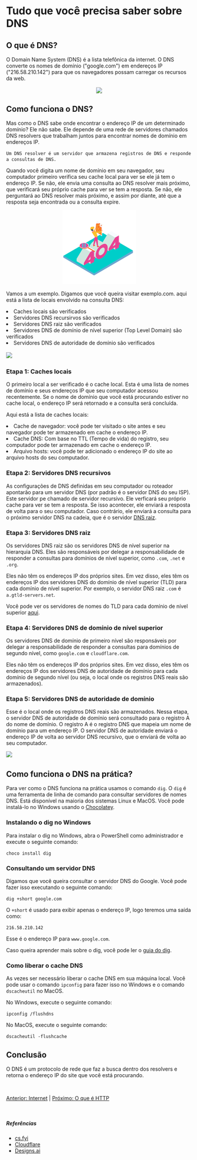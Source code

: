 # Tudo que você precisa saber sobre DNS

## O que é DNS?

O Domain Name System (DNS) é a lista telefônica da internet. O DNS converte os nomes de domínio ("google.com") em endereços IP ("216.58.210.142") para que os navegadores possam carregar os recursos da web.

<p align="center">
  <img src="https://cf-assets.www.cloudflare.com/slt3lc6tev37/5exJlPlwAT2kQCITQhrIi9/1f771294e218b64c0490e83968075766/what_is_dns.png" width="400px"  align="center">
</p>

## Como funciona o DNS?

Mas como o DNS sabe onde encontrar o endereço IP de um determinado domínio? Ele não sabe. Ele depende de uma rede de servidores chamados DNS resolvers que trabalham juntos para encontrar nomes de domínio em endereços IP.

```
Um DNS resolver é um servidor que armazena registros de DNS e responde a consultas de DNS.
```

Quando você digita um nome de domínio em seu navegador, seu computador primeiro verifica seu cache local para ver se ele já tem o endereço IP. Se não, ele envia uma consulta ao DNS resolver mais próximo, que verificará seu próprio cache para ver se tem a resposta. Se não, ele perguntará ao DNS resolver mais próximo, e assim por diante, até que a resposta seja encontrada ou a consulta expire.

<p align="center">
<img src="../img/404.png" height="200px">
</p>

Vamos a um exemplo. Digamos que você queira visitar exemplo.com. aqui está a lista de locais envolvido na consulta DNS:

<li> Caches locais são verificados </li>
<li> Servidores DNS recursirvos são verificados </li>
<li> Servidores DNS raiz são verificados </li>
<li> Servidores DNS de domínio de nível superior (Top Level Domain) são verificados </li>
<li> Servidores DNS de autoridade de domínio são verificados </li>

<br>

<img src="https://cf-assets.www.cloudflare.com/slt3lc6tev37/3NOmAzkfPG8FTA8zLc7Li8/8efda230b212c0de2d3bbcb408507b1e/dns_record_request_sequence_recursive_resolver.png">

### Etapa 1: Caches locais

O primeiro local a ser verificado é o cache local. Esta é uma lista de nomes de domínio e seus endereços IP que seu computador acessou recentemente. Se o nome de domínio que você está procurando estiver no cache local, o endereço IP será retornado e a consulta será concluída.

Aqui está a lista de caches locais:

<li> Cache de navegador: você pode ter visitado o site antes e seu navegador pode ter armazenado em cache o endereço IP. </li>
<li> Cache DNS: Com base no TTL (Tempo de vida) do registro, seu computador pode ter armazenado em cache o endereço IP. </li>
<li> Arquivo hosts: você pode ter adicionado o endereço IP do site ao arquivo hosts do seu computador. </li>

### Etapa 2: Servidores DNS recursivos

As configurações de DNS definidas em seu computador ou roteador apontarão para um servidor DNS (por padrão é o servidor DNS do seu ISP). Este servidor pe chamado de servidor recursivo. Ele verficará seu próprio cache para ver se tem a resposta. Se isso acontecer, ele enviará a resposta de volta para o seu computador. Caso contrário, ele enviará a consulta para o próximo servidor DNS na cadeia, que é o servidor [DNS raiz](#etapa-3-servidores-dns-raiz).

### Etapa 3: Servidores DNS raiz

Os servidores DNS raiz são os servidores DNS de nível superior na hierarquia DNS. Eles são responsáveis por delegar a responsabilidade de responder a consultas para domínios de nível superior, como `.com`, `.net` e `.org`.

Eles não têm os endereços IP dos próprios sites. Em vez disso, eles têm os endereços IP dos servidores DNS do domínio de nível superior (TLD) para cada domínio de nível superior. Por exemplo, o servidor DNS raiz `.com` é `a.gtld-servers.net`. 

Você pode ver os servidores de nomes do TLD para cada domínio de nível superior [aqui](https://www.iana.org/domains/root/servers).

### Etapa 4: Servidores DNS de domínio de nível superior

Os servidores DNS de domínio de primeiro nível são responsáveis por delegar a responsabilidade de responder a consultas para domínios de segundo nível, como `google.com` e `cloudflare.com`. 

Eles não têm os endereços IP dos próprios sites. Em vez disso, eles têm os endereços IP dos servidores DNS de autoridade de domínio para cada domínio de segundo nível (ou seja, o local onde os registros DNS reais são armazenados).

### Etapa 5: Servidores DNS de autoridade de domínio

Esse é o local onde os registros DNS reais são armazenados. Nessa etapa, o servidor DNS de autoridade de domínio será consultado para o registro A do nome de domínio. O registro A é o registro DNS que mapeia um nome de domínio para um endereço IP. O servidor DNS de autoridade enviará o endereço IP de volta ao servidor DNS recursivo, que o enviará de volta ao seu computador.

<img src="https://cf-assets.www.cloudflare.com/slt3lc6tev37/1NzaAqpEFGjqTZPAS02oNv/bf7b3f305d9c35bde5c5b93a519ba6d5/what_is_a_dns_server_dns_lookup.png">

## Como funciona o DNS na prática?

Para ver como o DNS funciona na prática usamos o comando `dig`. O `dig` é uma ferramenta de linha de comando para consultar servidores de nomes DNS. Está disponível na maioria dos sistemas Linux e MacOS. Você pode instalá-lo no Windows usando o [Chocolatey](https://chocolatey.org/).

### Instalando o dig no Windows

Para instalar o dig no Windows, abra o PowerShell como administrador e execute o seguinte comando:

```
choco install dig
```

### Consultando um servidor DNS

Digamos que você queira consultar o servidor DNS do Google. Você pode fazer isso executando o seguinte comando:

```
dig +short google.com
```

O `+short` é usado para exibir apenas o endereço IP, logo teremos uma saída como:

```
216.58.210.142
```

Esse é o endereço IP para `www.google.com`. 

Caso queira aprender mais sobre o dig, você pode ler o [guia do dig](https://linux.die.net/man/1/dig).

### Como liberar o cache DNS

As vezes ser necessário liberar o cache DNS em sua máquina local. Você pode usar o comando `ipconfig` para fazer isso no Windows e o comando `dscacheutil` no MacOS.

No Windows, execute o seguinte comando:

```
ipconfig /flushdns
```

No MacOS, execute o seguinte comando:
```
dscacheutil -flushcache
```

## Conclusão

O DNS é um protocolo de rede que faz a busca dentro dos resolvers e retorna o endereço IP do site que você está procurando. 

<br>

[Anterior: Internet](/Internet.md) | [Próximo: O que é HTTP](/Internet/HTTP.md)

<br>

##### Referências
* [cs.fyi](https://cs.fyi/guide/everything-you-need-to-know-about-dns)
* [Cloudflare](https://www.cloudflare.com/learning/dns/what-is-dns/)
* [Designs.ai](https://designs.ai/)



